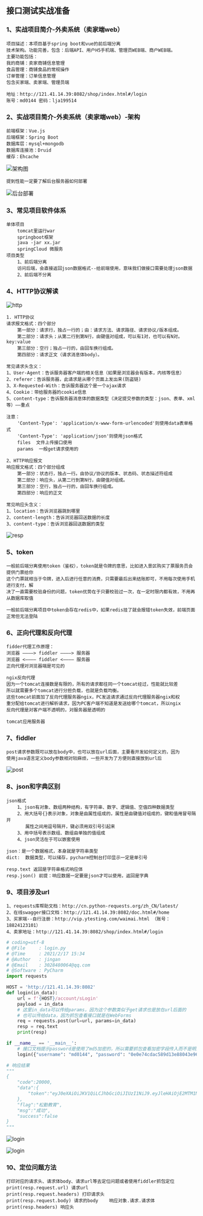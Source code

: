 ## 接口测试实战准备

### 1、实战项目简介-外卖系统（卖家端web）
    项目描述：本项目基于spring boot和vue的前后端分离
    技术架构。功能完善，包含：后端API、用户H5手机端、管理员WEB端、商户WEB端。
    主要功能包括：
    我的商铺：卖家商铺信息管理
    食品管理：商铺食品的常规操作
    订单管理：订单信息管理
    包含买家端、卖家端、管理员端
    
    地址：http://121.41.14.39:8082/shop/index.html#/login 
    账号：md0144 密码：lja199514
    
### 2、实战项目简介-外卖系统（卖家端web）-架构
    前端框架：Vue.js
    后端框架：Spring Boot
    数据库层：mysql+mongodb
    数据库连接池：Druid
    缓存：Ehcache
    
![架构图](img/interface01.png)

    提到性能一定要了解后台服务器如何部署
    
![后台部署](img/interface02.png)

### 3、常见项目软件体系
    
    单体项目
        tomcat里运行war
        springboot框架
        java -jar xx.jar
        springCloud 微服务
    项目类型
        1、前后端分离
        访问后端，会直接返回json数据格式--给前端使用，意味我们做接口需要处理json数据
        2、前后端不分离

### 4、HTTP协议解读

![http](img/http协议01.png)
   
    1. HTTP协议
    请求报文格式：四个部分
        第一部分：请求行，独占一行的；由：请求方法、请求路径、请求协议/版本组成。
        第二部分：请求头；从第二行到第N行，由键值对组成，可以有1对，也可以有N对。key:value
        第三部分：空行；独占一行的，由回车换行组成。
        第四部分：请求正文（请求消息体body）。

    常见请求头含义：
    1、User-Agent：告诉服务器客户端的相关信息（如果是浏览器会有版本，内核等信息）
    2、referer：告诉服务器，此请求是从哪个页面上发出来(防盗链)
    3、X-Requested-With：告诉服务器这个是一个ajax请求
    4、Cookie：带给服务器的cookie信息
    5、content-type：告诉服务器消息体的数据类型（决定提交参数的类型：json、表单、xml等）——重点
    
    注意：
        'Content-Type': 'application/x-www-form-urlencoded'则使用data表单格式
        'Content-Type': 'application/json'则使用json格式
        files  文件上传接口使用
        params  一般get请求使用的

    2、HTTP响应报文
    响应报文格式：四个部分组成
        第一部分：状态行，独占一行。由协议/协议的版本、状态码、状态描述符组成
        第二部分：响应头，从第二行到第N行，由键值对组成。
        第三部分：空行，独占一行的，由回车换行组成。
        第四部分：响应的正文
        
    常见响应头含义：
    1、location：告诉浏览器跳到哪里
    2、content-length：告诉浏览器回送数据的长度
    3、content-type：告诉浏览器回送数据的类型
    
![resp](img/resp01.png)
        
### 5、token

    一般前后端分离使用token（鉴权），token就是令牌的意思，比如进入景区购买了票服务员会提供门票给你
    这个门票就相当于令牌，进入后进行任意的消费，只需要最后出来结账即可，不用每次使用手机进行支付，解
    决了一直需要校验身份的问题，token优势在于只要校验过一次，在一定时限内都有效，不用再从数据库取值
    
    一般前后端分离项目中token会存在redis中，如果redis挂了就会报错token失效，前端页面正常但无法登陆

### 6、正向代理和反向代理
    fidder代理工作原理：
    浏览器 ————> fiddler ————> 服务器
    浏览器 <———— fiddler <———— 服务器
    正向代理对浏览器端是可见的
    
    ngix反向代理
    因为一个tomcat连接数是有限的，所有的请求都往同一个tomcat经过，性能就比较差
    所以就需要多个tomcat进行分担负载，也就是负载均衡。
    这些tomcat前面加了反向代理服务器ngix，PC发送请求通过反向代理服务器ngix和权
    重分配给tomcat进行解析请求，因为PC客户端不知道是发送给哪个tomcat，所以ngix
    反向代理是对客户端不透明的，对服务器是透明的
    
    tomcat应用服务器
    
### 7、fiddler
    
    post请求参数既可以放在body中，也可以放在url后面，主要看开发如何定义的，因为
    使用java语言定义body参数相对较麻烦，一些开发为了方便则直接放到url后
    
![post](img/post01.png)

### 8、json和字典区别

    json格式
        1、json有对象、数组两种结构，有字符串、数字、逻辑值、空值四种数据类型
        2、用大括号{}表示对象，对象是由属性组成的，属性是由键值对组成的，键和值用冒号隔开
           属性之间用逗号隔开，键必须用双引号引起来
        3、用中括号表示数组、数组由单独的值组成
        4、json灵活在于可以嵌套使用

    json：是一个数据格式，本身就是字符串类型
    dict:  数据类型，可以储存，pycharm控制台打印显示一定是单引号
    
    resp.text 返回是字符串格式响应体
    resp.json() 前提：响应数据一定要是json才可以使用，返回是字典

### 9、项目涉及url
    
    1、requests库帮助文档：http://cn.python-requests.org/zh_CN/latest/
    2、在线swagger接口文档：http://121.41.14.39:8082/doc.html#/home
    3、买家端--自行注册：http://vip.ytesting.com/waimai.html （账号：18824123101）
    4、卖家地址：http://121.41.14.39:8082/shop/index.html#/login 
    
    
```python
# coding=utf-8
# @File     : login.py
# @Time     : 2021/2/17 15:34
# @Author   : jingan
# @Email    : 3028480064@qq.com
# @Software : PyCharm
import requests

HOST = 'http://121.41.14.39:8082'
def login(in_data):
    url = f'{HOST}/account/sLogin'
    payload = in_data
    # 这里in_data可以传给params，因为这个参数类似于get请求也是放在url后面的
    # 也可以传给data，因为抓包查看接口就是在WebForms
    req = requests.post(url=url, params=in_data)
    resp = req.text
    print(resp)

if __name__ == '__main__':
    # 接口文档提示password是使用了md5加密的，所以需要抓包查看加密字段传入而不是明文传入
    login({"username": "md0144", "password": "0e0e74cdac589d13e88043e96d29f8d3"})

# 响应结果
"""
{
	"code":20000,
	"data":{
		"token":"eyJ0eXAiOiJKV1QiLCJhbGciOiJIUzI1NiJ9.eyJleHAiOjE2MTM1NTE3OTMsInVzZXJJZCI6MTAxNDgsInVzZXJuYW1lIjoibWQwMTQ0In0.EdDWy742ULyQn8qhEGWxZJzhrRD8-yZqRd_5mkTYD6w"
	},
	"flag":"松勤教育",
	"msg":"成功",
	"success":false
}
"""
```

![login](img/login.png)

![login](img/login01.png)


### 10、定位问题方法

    打印对应的请求头、请求体body、请求url等去定位问题或者使用fiddler抓包定位
    print(resp.request.url) 请求url
    print(resp.request.headers) 打印请求头
    print(resp.request.body) 请求的body    响应对象.请求.请求体
    print(resp.headers) 响应头
    
    
    
   

    
    
        